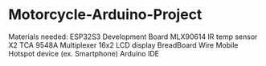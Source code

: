 # Motorcycle-Arduino-Project

Materials needed:
ESP32S3 Development Board
MLX90614 IR temp sensor X2
TCA 9548A Multiplexer
16x2 LCD display
BreadBoard
Wire
Mobile Hotspot device (ex. Smartphone)
Arduino IDE


